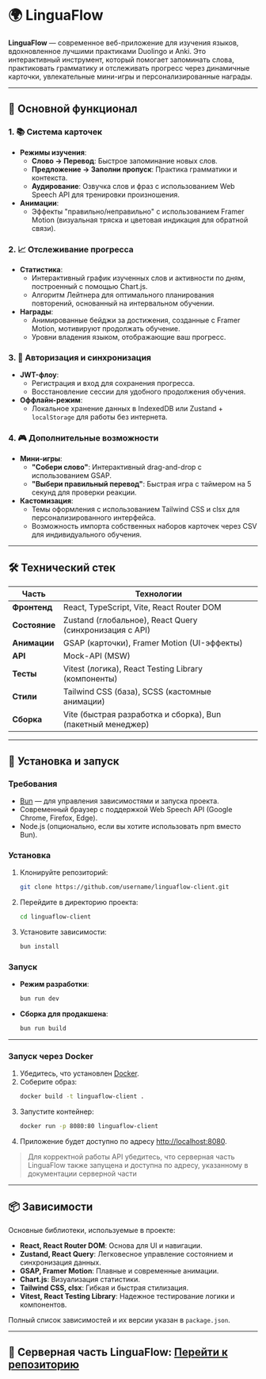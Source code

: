 # 🌍 LinguaFlow

**LinguaFlow** — современное веб-приложение для изучения языков, вдохновленное лучшими практиками Duolingo и Anki. Это интерактивный инструмент, который помогает запоминать слова, практиковать грамматику и отслеживать прогресс через динамичные карточки, увлекательные мини-игры и персонализированные награды.

---

## 🎯 Основной функционал

### 1. 📚 Система карточек
- **Режимы изучения**:
  - **Слово → Перевод**: Быстрое запоминание новых слов.
  - **Предложение → Заполни пропуск**: Практика грамматики и контекста.
  - **Аудирование**: Озвучка слов и фраз с использованием Web Speech API для тренировки произношения.
- **Анимации**:
  - Эффекты "правильно/неправильно" с использованием Framer Motion (визуальная тряска и цветовая индикация для обратной связи).

### 2. 📈 Отслеживание прогресса
- **Статистика**:
  - Интерактивный график изученных слов и активности по дням, построенный с помощью Chart.js.
  - Алгоритм Лейтнера для оптимального планирования повторений, основанный на интервальном обучении.
- **Награды**:
  - Анимированные бейджи за достижения, созданные с Framer Motion, мотивируют продолжать обучение.
  - Уровни владения языком, отображающие ваш прогресс.

### 3. 🔐 Авторизация и синхронизация
- **JWT-флоу**:
  - Регистрация и вход для сохранения прогресса.
  - Восстановление сессии для удобного продолжения обучения.
- **Оффлайн-режим**:
  - Локальное хранение данных в IndexedDB или Zustand + `localStorage` для работы без интернета.

### 4. 🎮 Дополнительные возможности
- **Мини-игры**:
  - **"Собери слово"**: Интерактивный drag-and-drop с использованием GSAP.
  - **"Выбери правильный перевод"**: Быстрая игра с таймером на 5 секунд для проверки реакции.
- **Кастомизация**:
  - Темы оформления с использованием Tailwind CSS и clsx для персонализированного интерфейса.
  - Возможность импорта собственных наборов карточек через CSV для индивидуального обучения.

---

## 🛠 Технический стек

| Часть            | Технологии                                                  |
|------------------|------------------------------------------------------------|
| **Фронтенд**     | React, TypeScript, Vite, React Router DOM                  |
| **Состояние**    | Zustand (глобальное), React Query (синхронизация с API)    |
| **Анимации**     | GSAP (карточки), Framer Motion (UI-эффекты)                |
| **API**          | Mock-API (MSW) |
| **Тесты**        | Vitest (логика), React Testing Library (компоненты)        |
| **Стили**        | Tailwind CSS (база), SCSS (кастомные анимации)             |
| **Сборка**       | Vite (быстрая разработка и сборка), Bun (пакетный менеджер)|

---

## 🚀 Установка и запуск

### Требования
- [Bun](https://bun.sh/) — для управления зависимостями и запуска проекта.
- Современный браузер с поддержкой Web Speech API (Google Chrome, Firefox, Edge).
- Node.js (опционально, если вы хотите использовать npm вместо Bun).

### Установка
1. Клонируйте репозиторий:
   ```bash
   git clone https://github.com/username/linguaflow-client.git
   ```
2. Перейдите в директорию проекта:
   ```bash
   cd linguaflow-client
   ```
3. Установите зависимости:
   ```bash
   bun install
   ```

### Запуск
- **Режим разработки**:
  ```bash
  bun run dev
  ```
- **Сборка для продакшена**:
  ```bash
  bun run build
  ```

---

### Запуск через Docker

1. Убедитесь, что установлен [Docker](https://www.docker.com/).
2. Соберите образ:
   ```bash
   docker build -t linguaflow-client .
   ```
3. Запустите контейнер:
   ```bash
   docker run -p 8080:80 linguaflow-client
   ```
4. Приложение будет доступно по адресу [http://localhost:8080](http://localhost:8080).

> Для корректной работы API убедитесь, что серверная часть LinguaFlow также запущена и доступна по адресу, указанному в документации серверной части

---

## 📦 Зависимости
Основные библиотеки, используемые в проекте:
- **React, React Router DOM**: Основа для UI и навигации.
- **Zustand, React Query**: Легковесное управление состоянием и синхронизация данных.
- **GSAP, Framer Motion**: Плавные и современные анимации.
- **Chart.js**: Визуализация статистики.
- **Tailwind CSS, clsx**: Гибкая и быстрая стилизация.
- **Vitest, React Testing Library**: Надежное тестирование логики и компонентов.

Полный список зависимостей и их версии указан в `package.json`.

---

## 🔗 Серверная часть LinguaFlow: [Перейти к репозиторию](https://github.com/WalexWeb/LinguaFlow)
